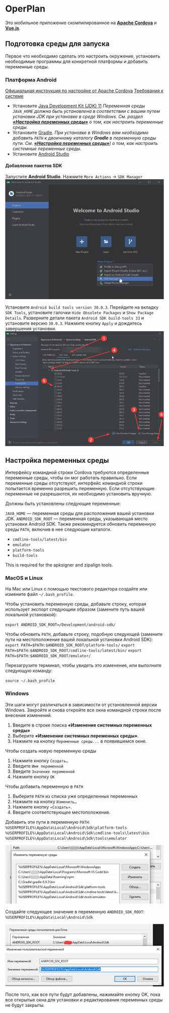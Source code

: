 # OperPlan

Это мобильное приложение скомпилированное на **[Apache Cordova](https://cordova.apache.org/)** и **[Vue.js](https://vuejs.org/)**.

## Подготовка среды для запуска

Первое что необходимо сделать это настроить окружение, установить необходимые программы для конкретной платформы и добавить переменные среды.

### Платформа Android

[Официальная инструкция по настройке от Apache Cordova](https://cordova.apache.org/docs/en/11.x/guide/platforms/android/index.html#requirements-and-support)
[Требования к системе](https://developer.android.com/studio#Requirements)

- Установите [Java Development Kit (JDK) 11](https://www.oracle.com/java/technologies/downloads/#java11-windows)
  *Переменная среды `JAVA_HOME` должна быть установлена ​​в соответствии с вашим путем установки JDK при установке в среде Windows. См. раздел  **[«Настройка переменных среды»](#настройка-переменных-среды)** о том, как настроить переменные среды.*
- Установите [Gradle](https://gradle.org/install/).
  *При установке в Windows вам необходимо добавить `PATH` к двоичному каталогу **Gradle** в переменную среды пути. См. **[«Настройка переменных среды»](#настройка-переменных-среды)**) о том, как настроить системные переменные среды.*
- Установите [Android Studio](https://developer.android.com/studio)

#### Добавление пакетов SDK

Запустите **Android Studio**. Нажмите `More Actions` -> `SDK Manager`
![](readme-images/AndroidStudioSDK-maneger.png)

Установите `Android build tools version 30.0.3`. Перейдите на вкладку `SDK Tools`, установите галочки `Hide Obsolete Packages` и `Show Package Details`. Разверните детали пакета `Android SDK build-tools 33` и установите версию `30.0.3`. Нажмите кнопку `Apply` и дождитесь завершения установки.
![](readme-images/AndroidStudioSDK-build.png)


## Настройка переменных среды

Интерфейсу командной строки Cordova требуются определенные переменные среды, чтобы он мог работать правильно. Если переменные среды отсутствуют, интерфейс командной строки попытается временно разрешить переменную. Если отсутствующие переменные не разрешаются, их необходимо установить вручную.

Должны быть установлены следующие переменные:

`JAVA_HOME` — переменная среды для расположения вашей установки JDK.
`ANDROID_SDK_ROOT` — переменная среды, указывающая место установки Android SDK.
Также рекомендуется обновить переменную среды `PATH`, включив в нее следующие каталоги.

- `cmdline-tools/latest/bin`
- `emulator`
- `platform-tools`
- `build-tools`

This is required for the apksigner and zipalign tools.

### MacОS и Linux

На Mac или Linux с помощью текстового редактора создайте или измените файл `~/.bash_profile`.

Чтобы установить переменную среды, добавьте строку, которая использует экспорт следующим образом (замените путь вашей локальной установкой):

`export ANDROID_SDK_ROOT=/Development/android-sdk/`

Чтобы обновить `PATH`, добавьте строку, подобную следующей (замените пути на местоположение вашей локальной установки Android SDK):
`export PATH=$PATH:$ANDROID_SDK_ROOT/platform-tools/`
`export PATH=$PATH:$ANDROID_SDK_ROOT/cmdline-tools/latest/bin/`
`export PATH=$PATH:$ANDROID_SDK_ROOT/emulator/`

Перезагрузите терминал, чтобы увидеть это изменение, или выполните следующую команду:

`source ~/.bash_profile`

### Windows

Эти шаги могут различаться в зависимости от установленной версии Windows. Закройте и снова откройте все окна командной строки после внесения изменений.

1. Введите в строке поиска **«Изменение системных переменных среды»**
2. Выберите **«Изменение системных переменных среды»**.
3. Нажмите на кнопку `Переменные среды...` в появившемся окне.

Чтобы создать новую переменную среды

1. Нажмите кнопку `Создать…`
2. Введите `Имя переменной`
3. Введите `Значение переменной`
4. Нажмите кнопку `ОК`

Чтобы добавить переменную в `PATH`

1. Выберите `PATH` из списка уже определенных переменных
2. Нажмите на кнопку `Изменить…`
3. Нажмите кнопку `«Создать»`.
4. Введите соответствующее местоположение.

Добавить эти пути в переменную `PATH`:
`%USERPROFILE%\AppData\Local\Android\Sdk\platform-tools`
`%USERPROFILE%\AppData\Local\Android\Sdk\cmdline-tools\latest\bin`
`%USERPROFILE%\AppData\Local\Android\Sdk\tools\emulator`

![](readme-images/PATH.png)

Создайте следующее значение в переменную `ANDROID_SDK_ROOT`:
`%USERPROFILE%\AppData\Local\Android\Sdk`

![](readme-images/ANDROID_SDK_ROOT.png)

После того, как все пути будут добавлены, нажимайте кнопку OK, пока все открытые окна для установки и редактирования переменных среды не будут закрыты.
